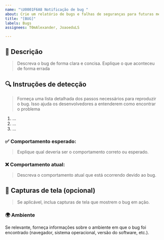 ```yaml
---
name: "\U0001F6A8 Notificação de bug "
about: Crie um relatório de bugs e falhas de seguranças para futuras melhorias
title: "[BUG]"
labels: Bugs
assignees: T0mAlexander, JoaoeduLS

---
```


<!--

     Critérios de aprovação:

     - Instruções para detecção e reprodução do bug são objetivos
     - Comportamento esperado e o comportamento atual estão claramente descritos
     - Bug foi testado em diferentes ambientes de código
     - Bug não é resultado de uso indevido ou configuração inadequada

     Agradecemos por relatar esse bug! A equipe de desenvolvimento avaliará o relatório e tentará reproduzir o problema. Faremos o possível para resolver o bug o mais rápido possível e manter você informado sobre o progresso.

-->

## 📢 Descrição
> Descreva o bug de forma clara e concisa. Explique o que aconteceu de forma errada

## 🔍 Instruções de detecção
> Forneça uma lista detalhada dos passos necessários para reproduzir o bug. Isso ajuda os desenvolvedores a entenderem como encontrar o problema

1. ...
2. ...
3. ...

### ✅ Comportamento esperado:
> Explique qual deveria ser o comportamento correto ou esperado.

### ❌ Comportamento atual:
> Descreva o comportamento atual que está ocorrendo devido ao bug.

## 📸 Capturas de tela (opcional)
> Se aplicável, inclua capturas de tela que mostrem o bug em ação.

### 🌍 Ambiente
Se relevante, forneça informações sobre o ambiente em que o bug foi encontrado (navegador, sistema operacional, versão do software, etc.).
